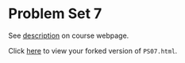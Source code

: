 # Problem Set 7

See [description](https://rudeboybert.github.io/STAT495/#problem_set_7) on course webpage.

Click [here](http://htmlpreview.github.io/?https://github.com/Gedrago/PS07/blob/master/PS07.html) to view your forked version of `PS07.html`.